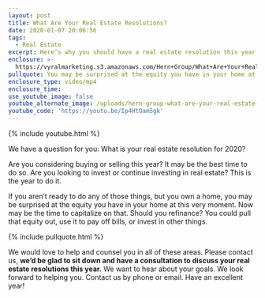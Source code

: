 ```yaml
---
layout: post
title: What Are Your Real Estate Resolutions?
date: 2020-01-07 20:06:56
tags:
  - Real Estate
excerpt: Here’s why you should have a real estate resolution this year.
enclosure: >-
  https://vyralmarketing.s3.amazonaws.com/Hern+Group/What+Are+Your+Real+Estate+Resolutions_.mp4
pullquote: You may be surprised at the equity you have in your home at this very moment.
enclosure_type: video/mp4
enclosure_time:
use_youtube_image: false
youtube_alternate_image: /uploads/hern-group-what-are-your-real-estate-resolutions-youtube.jpg
youtube_code: 'https://youtu.be/Ip4HtOam5gk'
---
```


{% include youtube.html %}

We have a question for you: What is your real estate resolution for 2020?&nbsp;

Are you considering buying or selling this year? It may be the best time to do so. Are you looking to invest or continue investing in real estate? This is the year to do it.&nbsp;

If you aren’t ready to do any of those things, but you own a home, you may be surprised at the equity you have in your home at this very moment. Now may be the time to capitalize on that. Should you refinance? You could pull that equity out, use it to pay off bills, or invest in other things.&nbsp;

{% include pullquote.html %}

We would love to help and counsel you in all of these areas. Please contact us, **we’d be glad to sit down and have a consultation to discuss your real estate resolutions this year.** We want to hear about your goals. We look forward to helping you. Contact us by phone or email. Have an excellent year\!